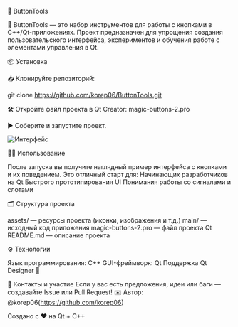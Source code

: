 🚀 ButtonTools

🧰 ButtonTools — это набор инструментов для работы с кнопками в C++/Qt-приложениях. Проект предназначен для упрощения создания пользовательского интерфейса, экспериментов и обучения работе с элементами управления в Qt.

📦 Установка

📥 Клонируйте репозиторий:

git clone https://github.com/korep06/ButtonTools.git

🛠 Откройте файл проекта в Qt Creator:
magic-buttons-2.pro

▶️ Соберите и запустите проект.

![Интерфейс](https://github.com/korep06/ButtonTools/blob/main/assets/gif_ButtonTools.gif)

🧑‍💻 Использование

После запуска вы получите наглядный пример интерфейса с кнопками и их поведением. Это отличный старт для:
Начинающих разработчиков на Qt
Быстрого прототипирования UI
Понимания работы со сигналами и слотами

🗂 Структура проекта

assets/ — ресурсы проекта (иконки, изображения и т.д.)
main/ — исходный код приложения
magic-buttons-2.pro — файл проекта Qt
README.md — описание проекта

⚙️ Технологии

Язык программирования: C++
GUI-фреймворк: Qt
Поддержка Qt Designer 🎨

🤝 Контакты и участие
Если у вас есть предложения, идеи или баги — создавайте Issue или Pull Request!
✉️ Автор: @korep06(https://github.com/korep06)

Создано с ❤️ на Qt + C++
